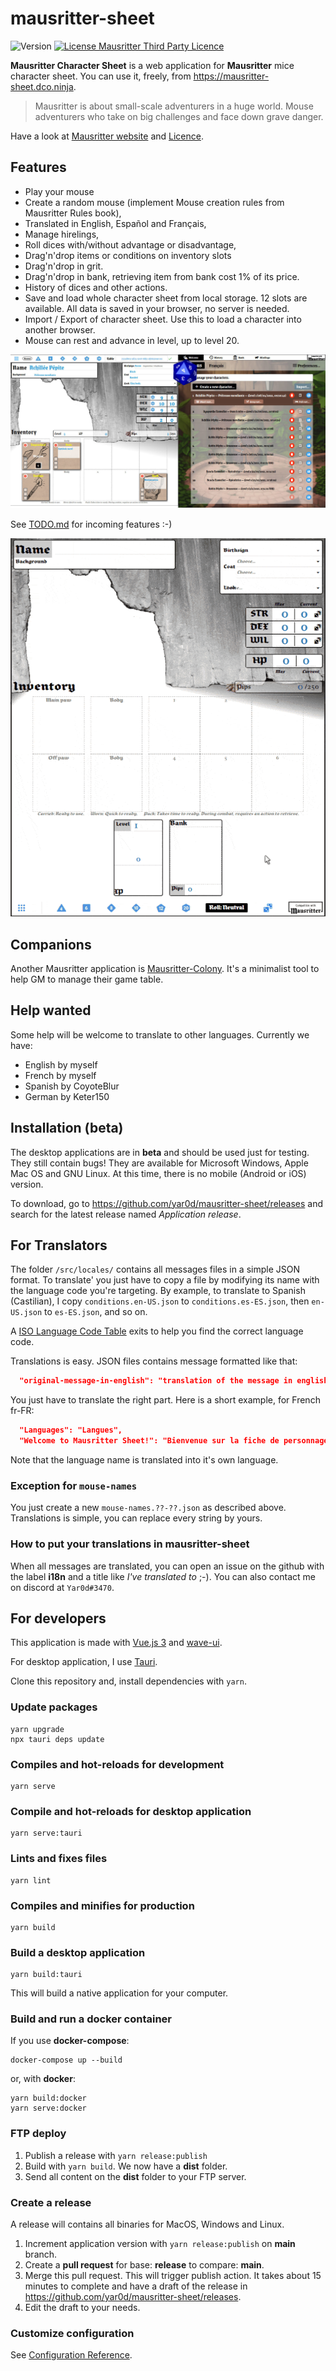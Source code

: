 # mausritter-sheet
![Version](https://img.shields.io/badge/version-1.10.2-blue.svg?cacheSeconds=2592000)
[![License Mausritter Third Party Licence](https://img.shields.io/badge/License-Mausritter%20Third%20Party%20Licence-yellow.svg)](https://mausritter.com/third-party-licence/)

**Mausritter Character Sheet** is a web application for **Mausritter** mice character sheet. You can use it, freely, from https://mausritter-sheet.dco.ninja.

> Mausritter is about small-scale adventurers in a huge world. Mouse adventurers who take on big challenges and face down grave danger.

Have a look at [Mausritter website](https://mausritter.com/) and [Licence](./LICENSE.md).

## Features
- Play your mouse
- Create a random mouse (implement Mouse creation rules from Mausritter Rules book),
- Translated in English, Español and Français,
- Manage hirelings,
- Roll dices with/without advantage or disadvantage,
- Drag'n'drop items or conditions on inventory slots
- Drag'n'drop in grit.
- Drag'n'drop in bank, retrieving item from bank cost 1% of its price.
- History of dices and other actions.
- Save and load whole character sheet from local storage. 12 slots are available. All data is saved in your browser, no server is needed.
- Import / Export of character sheet. Use this to load a character into another browser.
- Mouse can rest and advance in level, up to level 20.

![Mausritter Sheet](/mausritter-sheet-00.jpg)

See [TODO.md](./src/TODO.md) for incoming features :-)

![Exemple Sheet 0.1.1](./live.gif)

## Companions
Another Mausritter application is [Mausritter-Colony](https://github.com/yar0d/mausritter-colony). It's a minimalist tool to help GM to manage their game table.

## Help wanted
Some help will be welcome to translate to other languages. Currently we have:

- English by myself
- French by myself
- Spanish by CoyoteBlur
- German by Keter150

## Installation (beta)

The desktop applications are in **beta** and should be used just for testing. They still contain bugs! They are available for Microsoft Windows, Apple Mac OS and GNU Linux. At this time, there is no mobile (Android or iOS) version.

To download, go to https://github.com/yar0d/mausritter-sheet/releases and search for the latest release named *Application release*.

## For Translators
The folder `/src/locales/` contains all messages files in a simple JSON format. To translate' you just have to copy a file by modifying its name with the language code you're targeting. By example, to translate to Spanish (Castilian), I copy `conditions.en-US.json` to `conditions.es-ES.json`, then `en-US.json` to `es-ES.json`, and so on.

A [ISO Language Code Table](http://www.lingoes.net/en/translator/langcode.htm) exits to help you find the correct language code.

Translations is easy. JSON files contains message formatted like that:
```json
  "original-message-in-english": "translation of the message in english"
```

You just have to translate the right part. Here is a short example, for French fr-FR:
```json
  "Languages": "Langues",
  "Welcome to Mausritter Sheet!": "Bienvenue sur la fiche de personnage Mausritter !",
```

Note that the language name is translated into it's own language.

### Exception for `mouse-names`
You just create a new `mouse-names.??-??.json` as described above. Translations is simple, you can replace every string by yours.

### How to put your translations in mausritter-sheet
When all messages are translated, you can open an issue on the github with the label **i18n** and a title like *I've translated to <language>* ;-). You can also contact me on discord at `Yar0d#3470`.

## For developers
This application is made with [Vue.js 3](https://v3.vuejs.org/) and [wave-ui](https://antoniandre.github.io/wave-ui/).

For desktop application, I use [Tauri](https://tauri.studio/en/).

Clone this repository and, install dependencies with `yarn`.

### Update packages
```
yarn upgrade
npx tauri deps update
```

### Compiles and hot-reloads for development
```
yarn serve
```

### Compile and hot-reloads for desktop application
```
yarn serve:tauri
```

### Lints and fixes files
```
yarn lint
```

### Compiles and minifies for production
```
yarn build
```

### Build a desktop application
```
yarn build:tauri
```
This will build a native application for your computer.

### Build and run a docker container
If you use **docker-compose**:
```
docker-compose up --build
```
or, with **docker**:
```
yarn build:docker
yarn serve:docker
```

### FTP deploy
1. Publish a release with `yarn release:publish`
2. Build with `yarn build`. We now have a **dist** folder.
3. Send all content on the **dist** folder to your FTP server.

### Create a release
A release will contains all binaries for MacOS, Windows and Linux.

1) Increment application version with `yarn release:publish` on **main** branch.
2) Create a **pull request** for base: **release** to compare: **main**.
3) Merge this pull request. This will trigger publish action. It takes about 15 minutes to complete and have a draft of the release in https://github.com/yar0d/mausritter-sheet/releases.
4) Edit the draft to your needs.

### Customize configuration
See [Configuration Reference](https://cli.vuejs.org/config/).

